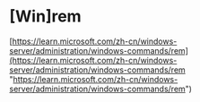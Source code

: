 # \[Win]rem



[https://learn.microsoft.com/zh-cn/windows-server/administration/windows-commands/rem](https://learn.microsoft.com/zh-cn/windows-server/administration/windows-commands/rem "https://learn.microsoft.com/zh-cn/windows-server/administration/windows-commands/rem")
